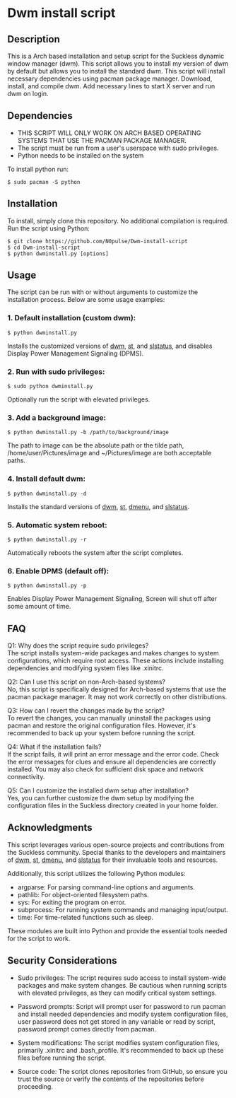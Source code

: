 # Dwm install script
## Description
This is a Arch based installation and setup script for the Suckless dynamic window manager (dwm). This script allows you to install my version of dwm by default but allows you to install the standard dwm. This script will install necessary dependencies using pacman package manager. Download, install, and compile dwm. Add necessary lines to start X server and run dwm on login.

## Dependencies
* THIS SCRIPT WILL ONLY WORK ON ARCH BASED OPERATING SYSTEMS THAT USE THE PACMAN PACKAGE MANAGER.</br>
* The script must be run from a user's userspace with sudo privileges.</br>
* Python needs to be installed on the system</br>

To install python run:
```
$ sudo pacman -S python
```

## Installation
To install, simply clone this repository. No additional compilation is required. Run the script using Python:
```
$ git clone https://github.com/N0pulse/Dwm-install-script
$ cd Dwm-install-script
$ python dwminstall.py [options]
```

## Usage
The script can be run with or without arguments to customize the installation process. Below are some usage examples:
### 1. Default installation (custom dwm):
```
$ python dwminstall.py
```
Installs the customized versions of <a href="https://github.com/N0pulse/dwm">dwm</a>, <a href="https://github.com/N0pulse/st">st</a>, and <a href="https://github.com/N0pulse/slstatus">slstatus</a>, and disables Display Power Management Signaling (DPMS).</br>

### 2. Run with sudo privileges:
```
$ sudo python dwminstall.py
```
Optionally run the script with elevated privileges.

### 3. Add a background image:
```
$ python dwminstall.py -b /path/to/background/image
```
The path to image can be the absolute path or the tilde path, /home/user/Pictures/image and ~/Pictures/image are both acceptable paths.</br>

### 4. Install default dwm:
```
$ python dwminstall.py -d
```
Installs the standard versions of <a href="https://dwm.suckless.org">dwm</a>, <a href="https://st.suckless.org">st</a>, <a href="https://git.suckless.org/dmenu">dmenu</a>, and <a href="https://git.suckless.org/slstatus">slstatus</a>.</br>

### 5. Automatic system reboot:
```
$ python dwminstall.py -r
```
Automatically reboots the system after the script completes.

### 6. Enable DPMS (default off):
```
$ python dwminstall.py -p
```
Enables Display Power Management Signaling, Screen will shut off after some amount of time.

## FAQ

Q1: Why does the script require sudo privileges?</br>
The script installs system-wide packages and makes changes to system configurations, which require root access. These actions include installing dependencies and modifying system files like .xinitrc.

Q2: Can I use this script on non-Arch-based systems?</br>
No, this script is specifically designed for Arch-based systems that use the pacman package manager. It may not work correctly on other distributions.

Q3: How can I revert the changes made by the script?</br>
To revert the changes, you can manually uninstall the packages using pacman and restore the original configuration files. However, it's recommended to back up your system before running the script.

Q4: What if the installation fails?</br>
If the script fails, it will print an error message and the error code. Check the error messages for clues and ensure all dependencies are correctly installed. You may also check for sufficient disk space and network connectivity.

Q5: Can I customize the installed dwm setup after installation?</br>
Yes, you can further customize the dwm setup by modifying the configuration files in the Suckless directory created in your home folder.

## Acknowledgments

This script leverages various open-source projects and contributions from the Suckless community. Special thanks to the developers and maintainers of <a href="https://dwm.suckless.org">dwm</a>, <a href="https://st.suckless.org">st</a>, <a href="https://git.suckless.org/dmenu">dmenu</a>, and <a href="https://git.suckless.org/slstatus">slstatus</a> for their invaluable tools and resources.</br>

Additionally, this script utilizes the following Python modules:
* argparse: For parsing command-line options and arguments.
* pathlib: For object-oriented filesystem paths.
* sys: For exiting the program on error.
* subprocess: For running system commands and managing input/output.
* time: For time-related functions such as sleep.

These modules are built into Python and provide the essential tools needed for the script to work.

## Security Considerations

* Sudo privileges: The script requires sudo access to install system-wide packages and make system changes. Be cautious when running scripts with elevated privileges, as they can modify critical system settings.

* Password prompts: Script will prompt user for password to run pacman and install needed dependencies and modify system configuration files, user password does not get stored in any variable or read by script, password prompt comes directly from pacman.

* System modifications: The script modifies system configuration files, primarily .xinitrc and .bash_profile. It's recommended to back up these files before running the script.

* Source code: The script clones repositories from GitHub, so ensure you trust the source or verify the contents of the repositories before proceeding.